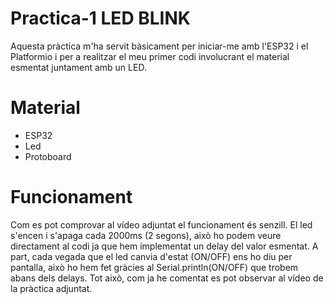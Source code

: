 # Practica-1 LED BLINK

Aquesta pràctica m'ha servit bàsicament per iniciar-me amb l'ESP32 i el Platformio i per a realitzar el meu primer codi involucrant el material esmentat juntament amb un LED.

# Material

- ESP32
- Led
- Protoboard


# Funcionament

Com es pot comprovar al vídeo adjuntat el funcionament és senzill.
El led s'encen i s'apaga cada 2000ms (2 segons), això ho podem veure directament al codi ja que hem implementat un delay del valor esmentat. A part, cada vegada que el led canvia d'estat (ON/OFF) ens ho diu per pantalla, això ho hem fet gràcies al Serial.println(ON/OFF) que trobem abans dels delays.
Tot això, com ja he comentat es pot observar al vídeo de la pràctica adjuntat.
